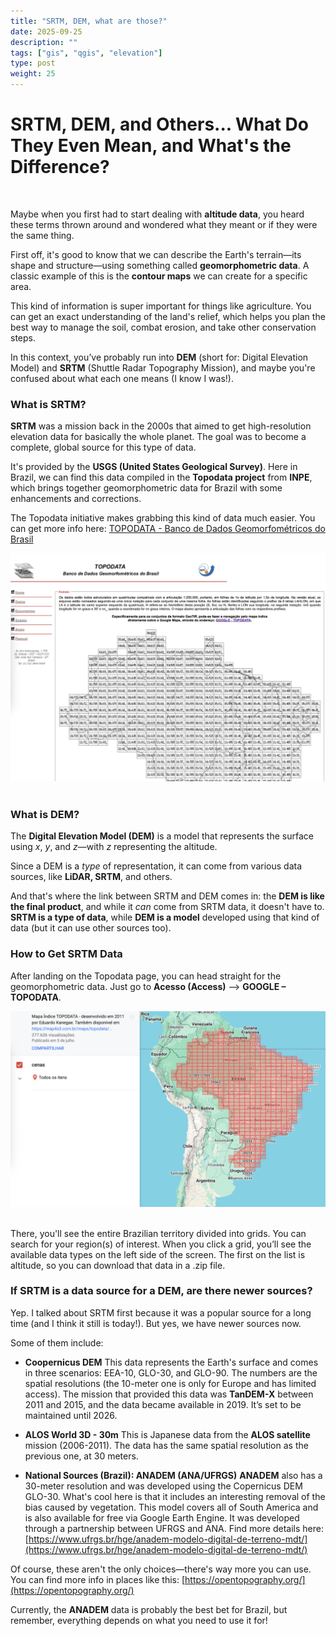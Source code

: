 ```yaml
---
title: "SRTM, DEM, what are those?"
date: 2025-09-25
description: ""
tags: ["gis", "qgis", "elevation"]
type: post
weight: 25
---
```



# SRTM, DEM, and Others... What Do They Even Mean, and What's the Difference?

&nbsp;

Maybe when you first had to start dealing with **altitude data**, you heard these terms thrown around and wondered what they meant or if they were the same thing.

First off, it's good to know that we can describe the Earth's terrain—its shape and structure—using something called **geomorphometric data**. A classic example of this is the **contour maps** we can create for a specific area.

This kind of information is super important for things like agriculture. You can get an exact understanding of the land's relief, which helps you plan the best way to manage the soil, combat erosion, and take other conservation steps.

In this context, you’ve probably run into **DEM** (short for: Digital Elevation Model) and **SRTM** (Shuttle Radar Topography Mission), and maybe you're confused about what each one means (I know I was!).

### What is SRTM?

**SRTM** was a mission back in the 2000s that aimed to get high-resolution elevation data for basically the whole planet. The goal was to become a complete, global source for this type of data.

It's provided by the **USGS (United States Geological Survey)**. Here in Brazil, we can find this data compiled in the **Topodata project** from **INPE**, which brings together geomorphometric data for Brazil with some enhancements and corrections.

The Topodata initiative makes grabbing this kind of data much easier. You can get more info here: [TOPODATA - Banco de Dados Geomorfométricos do Brasil](https://www.google.com/search?q=http://www.webmapit.com.br/inpe/topodata/)

![Topodata](/posts/pics/tela_topodata.png)
&nbsp;

### What is DEM?

The **Digital Elevation Model (DEM)** is a model that represents the surface using $x$, $y$, and $z$—with $z$ representing the altitude.

Since a DEM is a *type* of representation, it can come from various data sources, like **LiDAR, SRTM**, and others.

And that's where the link between SRTM and DEM comes in: the **DEM is like the final product**, and while it *can* come from SRTM data, it doesn't have to. **SRTM is a type of data**, while **DEM is a model** developed using that kind of data (but it can use other sources too).

### How to Get SRTM Data

After landing on the Topodata page, you can head straight for the geomorphometric data. Just go to **Acesso (Access)** --> **GOOGLE – TOPODATA**.

![Topodata](/posts/pics/tela_google_topodata.png)
&nbsp;

There, you'll see the entire Brazilian territory divided into grids. You can search for your region(s) of interest. When you click a grid, you’ll see the available data types on the left side of the screen. The first on the list is altitude, so you can download that data in a .zip file.

### If SRTM is a data source for a DEM, are there newer sources?

Yep. I talked about SRTM first because it was a popular source for a long time (and I think it still is today!). But yes, we have newer sources now.

Some of them include:

  * **Coopernicus DEM**
    This data represents the Earth's surface and comes in three scenarios: EEA-10, GLO-30, and GLO-90. The numbers are the spatial resolutions (the 10-meter one is only for Europe and has limited access). The mission that provided this data was **TanDEM-X** between 2011 and 2015, and the data became available in 2019. It’s set to be maintained until 2026.

  * **ALOS World 3D - 30m**
    This is Japanese data from the **ALOS satellite** mission (2006-2011). The data has the same spatial resolution as the previous one, at 30 meters.

  * **National Sources (Brazil): ANADEM (ANA/UFRGS)**
    **ANADEM** also has a 30-meter resolution and was developed using the Copernicus DEM GLO-30. What's cool here is that it includes an interesting removal of the bias caused by vegetation. This model covers all of South America and is also available for free via Google Earth Engine. It was developed through a partnership between UFRGS and ANA. Find more details here: [https://www.ufrgs.br/hge/anadem-modelo-digital-de-terreno-mdt/](https://www.ufrgs.br/hge/anadem-modelo-digital-de-terreno-mdt/)

Of course, these aren't the only choices—there's way more you can use. You can find more info in places like this: [https://opentopography.org/](https://opentopography.org/)

Currently, the **ANADEM** data is probably the best bet for Brazil, but remember, everything depends on what you need to use it for!






